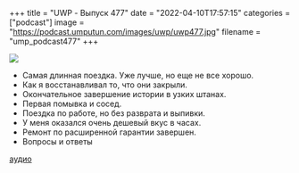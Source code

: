 +++
title = "UWP - Выпуск 477"
date = "2022-04-10T17:57:15"
categories = ["podcast"]
image = "https://podcast.umputun.com/images/uwp/uwp477.jpg"
filename = "ump_podcast477"
+++

![](https://podcast.umputun.com/images/uwp/uwp477.jpg)

- Самая длинная поездка. Уже лучше, но еще не все хорошо.
- Как я восстанавливал то, что они закрыли.
- Окончательное завершение истории в узких штанах.
- Первая помывка и сосед.
- Поездка по работе, но без разврата и выпивки.
- У меня оказался очень дешевый вкус в часах.
- Ремонт по расширенной гарантии завершен.
- Вопросы и ответы

[аудио](https://podcast.umputun.com/media/ump_podcast477.mp3)
<audio src="https://podcast.umputun.com/media/ump_podcast477.mp3" preload="none"></audio>
